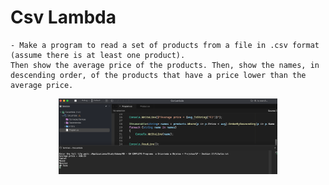 # Csv Lambda

    - Make a program to read a set of products from a file in .csv format (assume there is at least one product).
    Then show the average price of the products. Then, show the names, in descending order, of the products that have a price lower than the average price.

<p align="center">
  <img src="./screenshots/example1.png" width="350" title="Console">
</p>
